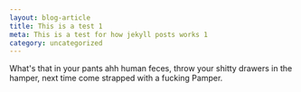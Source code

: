 ```yaml
---
layout: blog-article
title: This is a test 1 
meta: This is a test for how jekyll posts works 1
category: uncategorized
---
```


What's that in your pants ahh human feces, throw your shitty drawers in the hamper, next time come strapped with a fucking Pamper.
